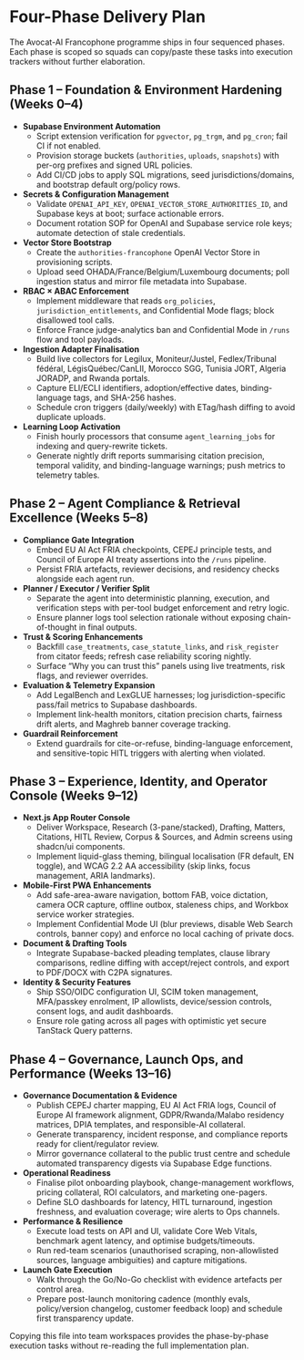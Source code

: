 # Four-Phase Delivery Plan

The Avocat-AI Francophone programme ships in four sequenced phases. Each phase is scoped so squads can copy/paste these tasks into execution trackers without further elaboration.

## Phase 1 – Foundation & Environment Hardening (Weeks 0–4)
- **Supabase Environment Automation**
  - Script extension verification for `pgvector`, `pg_trgm`, and `pg_cron`; fail CI if not enabled.
  - Provision storage buckets (`authorities`, `uploads`, `snapshots`) with per-org prefixes and signed URL policies.
  - Add CI/CD jobs to apply SQL migrations, seed jurisdictions/domains, and bootstrap default org/policy rows.
- **Secrets & Configuration Management**
  - Validate `OPENAI_API_KEY`, `OPENAI_VECTOR_STORE_AUTHORITIES_ID`, and Supabase keys at boot; surface actionable errors.
  - Document rotation SOP for OpenAI and Supabase service role keys; automate detection of stale credentials.
- **Vector Store Bootstrap**
  - Create the `authorities-francophone` OpenAI Vector Store in provisioning scripts.
  - Upload seed OHADA/France/Belgium/Luxembourg documents; poll ingestion status and mirror file metadata into Supabase.
- **RBAC × ABAC Enforcement**
  - Implement middleware that reads `org_policies`, `jurisdiction_entitlements`, and Confidential Mode flags; block disallowed tool calls.
  - Enforce France judge-analytics ban and Confidential Mode in `/runs` flow and tool payloads.
- **Ingestion Adapter Finalisation**
  - Build live collectors for Legilux, Moniteur/Justel, Fedlex/Tribunal fédéral, LégisQuébec/CanLII, Morocco SGG, Tunisia JORT, Algeria JORADP, and Rwanda portals.
  - Capture ELI/ECLI identifiers, adoption/effective dates, binding-language tags, and SHA-256 hashes.
  - Schedule cron triggers (daily/weekly) with ETag/hash diffing to avoid duplicate uploads.
- **Learning Loop Activation**
  - Finish hourly processors that consume `agent_learning_jobs` for indexing and query-rewrite tickets.
  - Generate nightly drift reports summarising citation precision, temporal validity, and binding-language warnings; push metrics to telemetry tables.

## Phase 2 – Agent Compliance & Retrieval Excellence (Weeks 5–8)
- **Compliance Gate Integration**
  - Embed EU AI Act FRIA checkpoints, CEPEJ principle tests, and Council of Europe AI treaty assertions into the `/runs` pipeline.
  - Persist FRIA artefacts, reviewer decisions, and residency checks alongside each agent run.
- **Planner / Executor / Verifier Split**
  - Separate the agent into deterministic planning, execution, and verification steps with per-tool budget enforcement and retry logic.
  - Ensure planner logs tool selection rationale without exposing chain-of-thought in final outputs.
- **Trust & Scoring Enhancements**
  - Backfill `case_treatments`, `case_statute_links`, and `risk_register` from citator feeds; refresh case reliability scoring nightly.
  - Surface “Why you can trust this” panels using live treatments, risk flags, and reviewer overrides.
- **Evaluation & Telemetry Expansion**
  - Add LegalBench and LexGLUE harnesses; log jurisdiction-specific pass/fail metrics to Supabase dashboards.
  - Implement link-health monitors, citation precision charts, fairness drift alerts, and Maghreb banner coverage tracking.
- **Guardrail Reinforcement**
  - Extend guardrails for cite-or-refuse, binding-language enforcement, and sensitive-topic HITL triggers with alerting when violated.

## Phase 3 – Experience, Identity, and Operator Console (Weeks 9–12)
- **Next.js App Router Console**
  - Deliver Workspace, Research (3-pane/stacked), Drafting, Matters, Citations, HITL Review, Corpus & Sources, and Admin screens using shadcn/ui components.
  - Implement liquid-glass theming, bilingual localisation (FR default, EN toggle), and WCAG 2.2 AA accessibility (skip links, focus management, ARIA landmarks).
- **Mobile-First PWA Enhancements**
  - Add safe-area-aware navigation, bottom FAB, voice dictation, camera OCR capture, offline outbox, staleness chips, and Workbox service worker strategies.
  - Implement Confidential Mode UI (blur previews, disable Web Search controls, banner copy) and enforce no local caching of private docs.
- **Document & Drafting Tools**
  - Integrate Supabase-backed pleading templates, clause library comparisons, redline diffing with accept/reject controls, and export to PDF/DOCX with C2PA signatures.
- **Identity & Security Features**
  - Ship SSO/OIDC configuration UI, SCIM token management, MFA/passkey enrolment, IP allowlists, device/session controls, consent logs, and audit dashboards.
  - Ensure role gating across all pages with optimistic yet secure TanStack Query patterns.

## Phase 4 – Governance, Launch Ops, and Performance (Weeks 13–16)
- **Governance Documentation & Evidence**
  - Publish CEPEJ charter mapping, EU AI Act FRIA logs, Council of Europe AI framework alignment, GDPR/Rwanda/Malabo residency matrices, DPIA templates, and responsible-AI collateral.
  - Generate transparency, incident response, and compliance reports ready for client/regulator review.
  - Mirror governance collateral to the public trust centre and schedule automated transparency digests via Supabase Edge functions.
- **Operational Readiness**
  - Finalise pilot onboarding playbook, change-management workflows, pricing collateral, ROI calculators, and marketing one-pagers.
  - Define SLO dashboards for latency, HITL turnaround, ingestion freshness, and evaluation coverage; wire alerts to Ops channels.
- **Performance & Resilience**
  - Execute load tests on API and UI, validate Core Web Vitals, benchmark agent latency, and optimise budgets/timeouts.
  - Run red-team scenarios (unauthorised scraping, non-allowlisted sources, language ambiguities) and capture mitigations.
- **Launch Gate Execution**
  - Walk through the Go/No-Go checklist with evidence artefacts per control area.
  - Prepare post-launch monitoring cadence (monthly evals, policy/version changelog, customer feedback loop) and schedule first transparency update.

Copying this file into team workspaces provides the phase-by-phase execution tasks without re-reading the full implementation plan.

